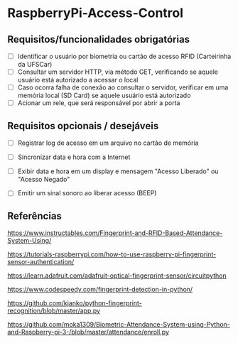 # RaspberryPi-Access-Control

## Requisitos/funcionalidades obrigatórias
- [ ] Identificar o usuário por biometria ou cartão de acesso RFID (Carteirinha da UFSCar)
- [ ] Consultar um servidor HTTP, via método GET, verificando se aquele usuário está autorizado a acessar o local
- [ ] Caso ocorra falha de conexão ao consultar o servidor, verificar em uma memória local (SD Card) se aquele usuário está autorizado
- [ ] Acionar um rele, que será responsável por abrir a porta

## Requisitos opcionais / desejáveis
- [ ] Registrar log de acesso em um arquivo no cartão de memória
- [ ] Sincronizar data e hora com a Internet
- [ ] Exibir data e hora em um display e mensagem "Acesso Liberado" ou "Acesso Negado"
- [ ] Emitir um sinal sonoro ao liberar acesso (BEEP)


## Referências
https://www.instructables.com/Fingerprint-and-RFID-Based-Attendance-System-Using/

https://tutorials-raspberrypi.com/how-to-use-raspberry-pi-fingerprint-sensor-authentication/

https://learn.adafruit.com/adafruit-optical-fingerprint-sensor/circuitpython

https://www.codespeedy.com/fingerprint-detection-in-python/

https://github.com/kjanko/python-fingerprint-recognition/blob/master/app.py

https://github.com/moka1309/Biometric-Attendance-System-using-Python-and-Raspberry-pi-3-/blob/master/attendance/enroll.py
